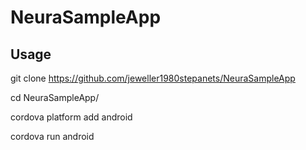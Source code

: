 # NeuraSampleApp

## Usage

git clone https://github.com/jeweller1980stepanets/NeuraSampleApp

cd NeuraSampleApp/

cordova platform add android

cordova run android
